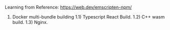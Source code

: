 Learning from Reference: https://web.dev/emscripten-npm/

1) Docker multi-bundle building
    1.1) Typescript React Build.
    1.2) C++ wasm build.
    1.3) Nginx.